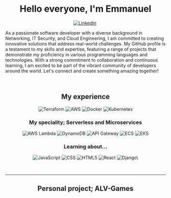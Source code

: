 # <center> Hello everyone, I'm Emmanuel </center>

<p align="center">
<a href="https://www.linkedin.com/in/erodrigueza/"><img src="https://img.shields.io/badge/-LinkedIn-0099ff?&style=social&logo=linkedin&logoColor=blue" alt="LinkedIn" /></a>&nbsp;
</p>

<p>As a passionate software developer with a diverse background in Networking, IT Security, and Cloud Engineering, I am committed to creating innovative solutions that address real-world challenges. My GitHub profile is a testament to my skills and expertise, featuring a range of projects that demonstrate my proficiency in various programming languages and technologies. With a strong commitment to collaboration and continuous learning, I am excited to be part of the vibrant community of developers around the world. Let's connect and create something amazing together!</p>

&nbsp;
<h2 align="center"> My experience </h2>
<p align="center">
<img src="https://img.shields.io/badge/-Terraform-6600ff?&style=flat-square&logo=terraform&logoColor=white" alt="Terraform">
<img src="https://img.shields.io/badge/-AWS-232F3E?&style=flat-square&logo=amazonaws&logoColor=white" alt="AWS">
<img src="https://img.shields.io/badge/-Docker-0099ff?&style=flat-square&logo=docker&logoColor=black" alt="Docker">
<img src="https://img.shields.io/badge/-Kubernetes-0099ff?&style=flat-square&logo=kubernetes&logoColor=white" alt="Kubernetes">
</p>
<h3 align="center"> My speciality; Serverless and Microservices </h3>
<p align="center">
<img src="https://img.shields.io/badge/-AWS%20Lambda-FF9900?&style=flat-square&logo=awslambda&logoColor=white" alt="AWS Lambda">
<img src="https://img.shields.io/badge/-DynamoDB-4053D6?&style=flat-square&logo=amazondynamodb&logoColor=white" alt="DynamoDB">
<img src="https://img.shields.io/badge/-API%20Gateway-FF4F8B?&style=flat-square&logo=amazonapigateway&logoColor=white" alt="API Gateway">
<img src="https://img.shields.io/badge/-ECS-FF9900?&style=flat-square&logo=amazonecs&logoColor=white" alt="ECS">
<img src="https://img.shields.io/badge/-EKS-FF9900?&style=flat-square&logo=amazoneks&logoColor=white" alt="EKS">
</p>

<h3 align="center"> Learning about... </h3>
<p align="center">
<img src="https://img.shields.io/badge/-JavaScript-F7DF1E?&style=flat-square&logo=javascript&logoColor=black" alt="JavaScript">
<img src="https://img.shields.io/badge/-CSS-1572B6?&style=flat-square&logo=css3&logoColor=white" alt="CSS">
<img src="https://img.shields.io/badge/-HTML5-E34F26?&style=flat-square&logo=html5&logoColor=white" alt="HTML5">
<img src="https://img.shields.io/badge/-React-61DAFB?&style=flat-square&logo=react&logoColor=black" alt="React">
<img src="https://img.shields.io/badge/-Django-092E20?&style=flat-square&logo=django&logoColor=white" alt="Django\">

</p>
&nbsp;

---
<h2 align="center"> Personal project; ALV-Games </h2>
